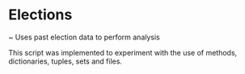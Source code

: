 # Elections

~ Uses past election data to perform analysis

This script was implemented to experiment with the use of methods, dictionaries, tuples, sets and files.
